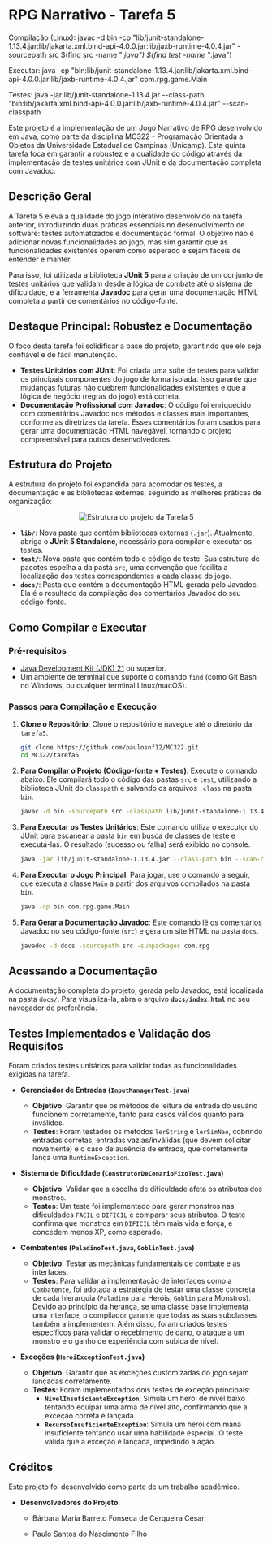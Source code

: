 # RPG Narrativo - Tarefa 5

Compilação (Linux):
javac -d bin -cp "lib/junit-standalone-1.13.4.jar:lib/jakarta.xml.bind-api-4.0.0.jar:lib/jaxb-runtime-4.0.4.jar" -sourcepath src $(find src -name "*.java") $(find test -name "*.java")

Executar:
java -cp "bin:lib/junit-standalone-1.13.4.jar:lib/jakarta.xml.bind-api-4.0.0.jar:lib/jaxb-runtime-4.0.4.jar" com.rpg.game.Main

Testes:
java -jar lib/junit-standalone-1.13.4.jar --class-path "bin:lib/jakarta.xml.bind-api-4.0.0.jar:lib/jaxb-runtime-4.0.4.jar" --scan-classpath


Este projeto é a implementação de um Jogo Narrativo de RPG desenvolvido em Java, como parte da disciplina MC322 - Programação Orientada a Objetos da Universidade Estadual de Campinas (Unicamp). Esta quinta tarefa foca em garantir a robustez e a qualidade do código através da implementação de testes unitários com JUnit e da documentação completa com Javadoc.

## Descrição Geral

A Tarefa 5 eleva a qualidade do jogo interativo desenvolvido na tarefa anterior, introduzindo duas práticas essenciais no desenvolvimento de software: testes automatizados e documentação formal. O objetivo não é adicionar novas funcionalidades ao jogo, mas sim garantir que as funcionalidades existentes operem como esperado e sejam fáceis de entender e manter.

Para isso, foi utilizada a biblioteca **JUnit 5** para a criação de um conjunto de testes unitários que validam desde a lógica de combate até o sistema de dificuldade, e a ferramenta **Javadoc** para gerar uma documentação HTML completa a partir de comentários no código-fonte.

## Destaque Principal: Robustez e Documentação

O foco desta tarefa foi solidificar a base do projeto, garantindo que ele seja confiável e de fácil manutenção.

*   **Testes Unitários com JUnit**: Foi criada uma suíte de testes para validar os principais componentes do jogo de forma isolada. Isso garante que mudanças futuras não quebrem funcionalidades existentes e que a lógica de negócio (regras do jogo) está correta.
*   **Documentação Profissional com Javadoc**: O código foi enriquecido com comentários Javadoc nos métodos e classes mais importantes, conforme as diretrizes da tarefa. Esses comentários foram usados para gerar uma documentação HTML navegável, tornando o projeto compreensível para outros desenvolvedores.

## Estrutura do Projeto

A estrutura do projeto foi expandida para acomodar os testes, a documentação e as bibliotecas externas, seguindo as melhores práticas de organização:

<p align="center">
  <img src="estrutura.png" alt="Estrutura do projeto da Tarefa 5"/>
</p>

*   **`lib/`**: Nova pasta que contém bibliotecas externas (`.jar`). Atualmente, abriga o **JUnit 5 Standalone**, necessário para compilar e executar os testes.
*   **`test/`**: Nova pasta que contém todo o código de teste. Sua estrutura de pacotes espelha a da pasta `src`, uma convenção que facilita a localização dos testes correspondentes a cada classe do jogo.
*   **`docs/`**: Pasta que contém a documentação HTML gerada pelo Javadoc. Ela é o resultado da compilação dos comentários Javadoc do seu código-fonte.

## Como Compilar e Executar

### Pré-requisitos

*   [Java Development Kit (JDK) 21](https://www.oracle.com/java/technologies/downloads/) ou superior.
*   Um ambiente de terminal que suporte o comando `find` (como Git Bash no Windows, ou qualquer terminal Linux/macOS).

### Passos para Compilação e Execução

1.  **Clone o Repositório**:
    Clone o repositório e navegue até o diretório da `tarefa5`.
    ```bash
    git clone https://github.com/paulosnf12/MC322.git
    cd MC322/tarefa5
    ```

2.  **Para Compilar o Projeto (Código-fonte + Testes)**:
    Execute o comando abaixo. Ele compilará todo o código das pastas `src` e `test`, utilizando a biblioteca JUnit do `classpath` e salvando os arquivos `.class` na pasta `bin`.
    ```bash
    javac -d bin -sourcepath src -classpath lib/junit-standalone-1.13.4.jar $(find src -name "*.java") $(find test -name "*.java")
    ```

3.  **Para Executar os Testes Unitários**:
    Este comando utiliza o executor do JUnit para escanear a pasta `bin` em busca de classes de teste e executá-las. O resultado (sucesso ou falha) será exibido no console.
    ```bash
    java -jar lib/junit-standalone-1.13.4.jar --class-path bin --scan-classpath
    ```

4.  **Para Executar o Jogo Principal**:
    Para jogar, use o comando a seguir, que executa a classe `Main` a partir dos arquivos compilados na pasta `bin`.
    ```bash
    java -cp bin com.rpg.game.Main
    ```

5.  **Para Gerar a Documentação Javadoc**:
    Este comando lê os comentários Javadoc no seu código-fonte (`src`) e gera um site HTML na pasta `docs`.
    ```bash
    javadoc -d docs -sourcepath src -subpackages com.rpg
    ```

## Acessando a Documentação

A documentação completa do projeto, gerada pelo Javadoc, está localizada na pasta `docs/`. Para visualizá-la, abra o arquivo **`docs/index.html`** no seu navegador de preferência.

## Testes Implementados e Validação dos Requisitos

Foram criados testes unitários para validar todas as funcionalidades exigidas na tarefa.

-   **Gerenciador de Entradas (`InputManagerTest.java`)**
    *   **Objetivo**: Garantir que os métodos de leitura de entrada do usuário funcionem corretamente, tanto para casos válidos quanto para inválidos.
    *   **Testes**: Foram testados os métodos `lerString` e `lerSimNao`, cobrindo entradas corretas, entradas vazias/inválidas (que devem solicitar novamente) e o caso de ausência de entrada, que corretamente lança uma `RuntimeException`.

-   **Sistema de Dificuldade (`ConstrutorDeCenarioFixoTest.java`)**
    *   **Objetivo**: Validar que a escolha de dificuldade afeta os atributos dos monstros.
    *   **Testes**: Um teste foi implementado para gerar monstros nas dificuldades `FACIL` e `DIFICIL` e comparar seus atributos. O teste confirma que monstros em `DIFICIL` têm mais vida e força, e concedem menos XP, como esperado.

-   **Combatentes (`PaladinoTest.java`, `GoblinTest.java`)**
    *   **Objetivo**: Testar as mecânicas fundamentais de combate e as interfaces.
    *   **Testes**: Para validar a implementação de interfaces como a `Combatente`, foi adotada a estratégia de testar uma classe concreta de cada hierarquia (`Paladino` para Heróis, `Goblin` para Monstros). Devido ao princípio da herança, se uma classe base implementa uma interface, o compilador garante que todas as suas subclasses também a implementem. Além disso, foram criados testes específicos para validar o recebimento de dano, o ataque a um monstro e o ganho de experiência com subida de nível.

-   **Exceções (`HeroiExceptionTest.java`)**
    *   **Objetivo**: Garantir que as exceções customizadas do jogo sejam lançadas corretamente.
    *   **Testes**: Foram implementados dois testes de exceção principais:
        *   **`NivelInsuficienteException`**: Simula um herói de nível baixo tentando equipar uma arma de nível alto, confirmando que a exceção correta é lançada.
        *   **`RecursoInsuficienteException`**: Simula um herói com mana insuficiente tentando usar uma habilidade especial. O teste valida que a exceção é lançada, impedindo a ação.

## Créditos

Este projeto foi desenvolvido como parte de um trabalho acadêmico.

*   **Desenvolvedores do Projeto**:
    *   Bárbara Maria Barreto Fonseca de Cerqueira César

    *   Paulo Santos do Nascimento Filho
